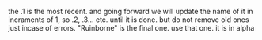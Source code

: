 the .1 is the most recent. and going forward we will update the name of it in incraments of 1, so .2, .3... etc. until it is done. but do not remove old ones just incase of errors.
"Ruinborne" is the final one. use that one. it is in alpha
